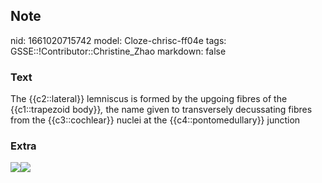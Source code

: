 ## Note
nid: 1661020715742
model: Cloze-chrisc-ff04e
tags: GSSE::!Contributor::Christine_Zhao
markdown: false

### Text
<div>
  <div>
    <div>
      <div>
        The {{c2::lateral}} lemniscus is formed by the upgoing
        fibres of the {{c1::trapezoid body}}<span style= 
        "font-style: italic;">,</span> the name given to
        transversely decussating fibres from the {{c3::cochlear}}
        nuclei at the {{c4::pontomedullary}} junction
      </div>
    </div>
  </div>
</div>

### Extra
<img src=
"Screen%20Shot%202021-08-14%20at%209.15.38%20am.png"><img src= 
"image294.jpg">
